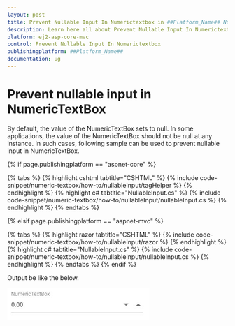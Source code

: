 ```yaml
---
layout: post
title: Prevent Nullable Input In Numerictextbox in ##Platform_Name## Numerictextbox Component
description: Learn here all about Prevent Nullable Input In Numerictextbox in Syncfusion ##Platform_Name## Numerictextbox component and more.
platform: ej2-asp-core-mvc
control: Prevent Nullable Input In Numerictextbox
publishingplatform: ##Platform_Name##
documentation: ug
---
```


# Prevent nullable input in NumericTextBox

By default, the value of the NumericTextBox sets to null. In some applications, the value of the NumericTextBox should not be null at any instance. In such cases, following sample can be used to prevent nullable input in NumericTextBox.

{% if page.publishingplatform == "aspnet-core" %}

{% tabs %}
{% highlight cshtml tabtitle="CSHTML" %}
{% include code-snippet/numeric-textbox/how-to/nullableInput/tagHelper %}
{% endhighlight %}
{% highlight c# tabtitle="NullableInput.cs" %}
{% include code-snippet/numeric-textbox/how-to/nullableInput/nullableInput.cs %}
{% endhighlight %}
{% endtabs %}

{% elsif page.publishingplatform == "aspnet-mvc" %}

{% tabs %}
{% highlight razor tabtitle="CSHTML" %}
{% include code-snippet/numeric-textbox/how-to/nullableInput/razor %}
{% endhighlight %}
{% highlight c# tabtitle="NullableInput.cs" %}
{% include code-snippet/numeric-textbox/how-to/nullableInput/nullableInput.cs %}
{% endhighlight %}
{% endtabs %}
{% endif %}



Output be like the below.

![NumericTextBox Sample](../images/nullableInput.png)